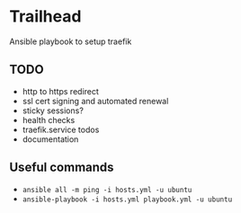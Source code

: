 # Trailhead

Ansible playbook to setup traefik

## TODO

- http to https redirect
- ssl cert signing and automated renewal
- sticky sessions?
- health checks
- traefik.service todos
- documentation

## Useful commands

- `ansible all -m ping -i hosts.yml -u ubuntu`
- `ansible-playbook -i hosts.yml playbook.yml -u ubuntu`
